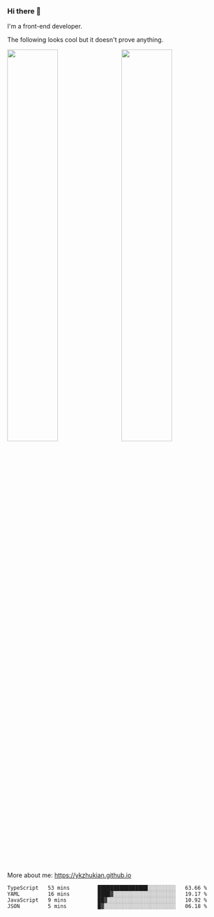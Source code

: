 ### Hi there 👋

I'm a front-end developer.

The following looks cool but it doesn't prove anything.

[<img align="right" width="48%" src="https://github-readme-stats.vercel.app/api?username=ykzhukian&show_icons=true&theme=dracula">](https://github.com/anuraghazra/github-readme-stats)

[<img width="48%" src="https://github-readme-stats.vercel.app/api/top-langs/?username=ykzhukian&layout=compact&theme=dracula">](https://github.com/anuraghazra/github-readme-stats)

More about me: 
https://ykzhukian.github.io

<!--START_SECTION:waka-->
```text
TypeScript   53 mins         ████████████████░░░░░░░░░   63.66 % 
YAML         16 mins         ████▓░░░░░░░░░░░░░░░░░░░░   19.17 % 
JavaScript   9 mins          ██▓░░░░░░░░░░░░░░░░░░░░░░   10.92 % 
JSON         5 mins          █▓░░░░░░░░░░░░░░░░░░░░░░░   06.18 % 
```
<!--END_SECTION:waka-->

